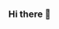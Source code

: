 ### Hi there 👋

<!--
**pingao2019/PingAo2019** is a ✨ _special_ ✨ repository because its `README.md` (this file) appears on your GitHub profile.

Here are some ideas to get you started:

- 🔭 I’m currently working on Data Science. 
- 🌱 I’m currently learning in Lambda School.
- 👯 I’m looking to collaborate on 
- 🤔 I’m looking for help with finding job in Data Science field.   
- 📫 How to reach me:  papython2018@gmail.com
- 😄 Pronouns: she/her
- ⚡ Fun fact: travel, read,  music, cook, garden, and so on.  
-->
